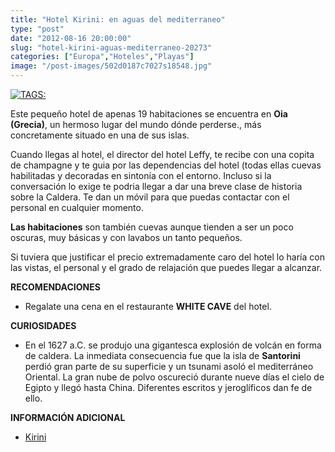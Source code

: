 ```yaml
---
title: "Hotel Kirini: en aguas del mediterraneo"
type: "post"
date: "2012-08-16 20:00:00"
slug: "hotel-kirini-aguas-mediterraneo-20273"
categories: ["Europa","Hoteles","Playas"]
image: "/post-images/502d0187c7027s18548.jpg"
---
```


 [![ TAGS:](/post-images/502d0187c7027s18548.jpg)](/post-images/502d0187c7027s18548.jpg)

 Este pequeño hotel de apenas 19 habitaciones se encuentra en **Oia (Grecia)**, un hermoso lugar del mundo dónde perderse., más concretamente situado en una de sus islas.

 Cuando llegas al hotel, el director del hotel Leffy, te recibe con una copita de champagne y te guia por las dependencias del hotel (todas ellas cuevas habilitadas y decoradas en sintonía con el entorno. Incluso si la conversación lo exige te podria llegar a dar una breve clase de historia sobre la Caldera. Te dan un móvil para que puedas contactar con el personal en cualquier momento.

 **Las habitaciones** son también cuevas aunque tienden a ser un poco oscuras, muy básicas y con lavabos un tanto pequeños.

 Si tuviera que justificar el precio extremadamente caro del hotel lo haría con las vistas, el personal y el grado de relajación que puedes llegar a alcanzar.

 **RECOMENDACIONES**

- Regalate una cena en el restaurante **WHITE CAVE** del hotel.

 **CURIOSIDADES**

- En el 1627 a.C. se produjo una gigantesca explosión de volcán en forma de caldera. La inmediata consecuencia fue que la isla de **Santorini** perdió gran parte de su superficie y un tsunami asoló el mediterráneo Oriental. La gran nube de polvo oscureció durante nueve días el cielo de Egipto y llegó hasta China. Diferentes escritos y jeroglíficos dan fe de ello.

 **INFORMACIÓN ADICIONAL**

- [Kirini](http://www.kirini.com/)